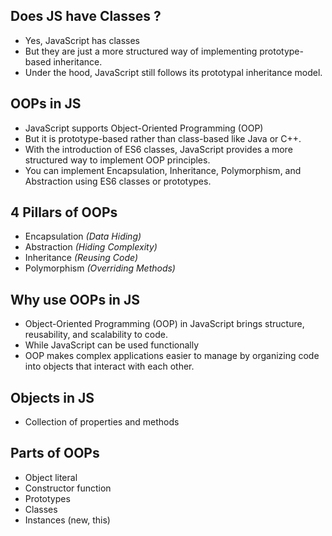 ## Does JS have Classes ?
- Yes, JavaScript has classes
- But they are just a more structured way of implementing prototype-based inheritance.
- Under the hood, JavaScript still follows its prototypal inheritance model.

## OOPs in JS
- JavaScript supports Object-Oriented Programming (OOP)
- But it is prototype-based rather than class-based like Java or C++.
- With the introduction of ES6 classes, JavaScript provides a more structured way to implement OOP principles.
- You can implement Encapsulation, Inheritance, Polymorphism, and Abstraction using ES6 classes or prototypes.

## 4 Pillars of OOPs
- Encapsulation *(Data Hiding)*
- Abstraction *(Hiding Complexity)*
- Inheritance *(Reusing Code)*
- Polymorphism *(Overriding Methods)*

## Why use OOPs in JS
- Object-Oriented Programming (OOP) in JavaScript brings structure, reusability, and scalability to code.
- While JavaScript can be used functionally
- OOP makes complex applications easier to manage by organizing code into objects that interact with each other.

## Objects in JS
- Collection of properties and methods

## Parts of OOPs
- Object literal
- Constructor function
- Prototypes
- Classes
- Instances (new, this)
